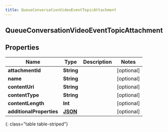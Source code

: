 ```yaml
---
title: QueueConversationVideoEventTopicAttachment
---
```

## QueueConversationVideoEventTopicAttachment

## Properties

|Name | Type | Description | Notes|
|------------ | ------------- | ------------- | -------------|
| **attachmentId** | **String** |  | [optional] |
| **name** | **String** |  | [optional] |
| **contentUri** | **String** |  | [optional] |
| **contentType** | **String** |  | [optional] |
| **contentLength** | **Int** |  | [optional] |
| **additionalProperties** | [**JSON**](JSON.html) |  | [optional] |
{: class="table table-striped"}



